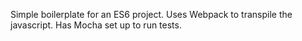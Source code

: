 Simple boilerplate for an ES6 project. Uses Webpack to transpile the javascript. Has Mocha set up to run tests.

